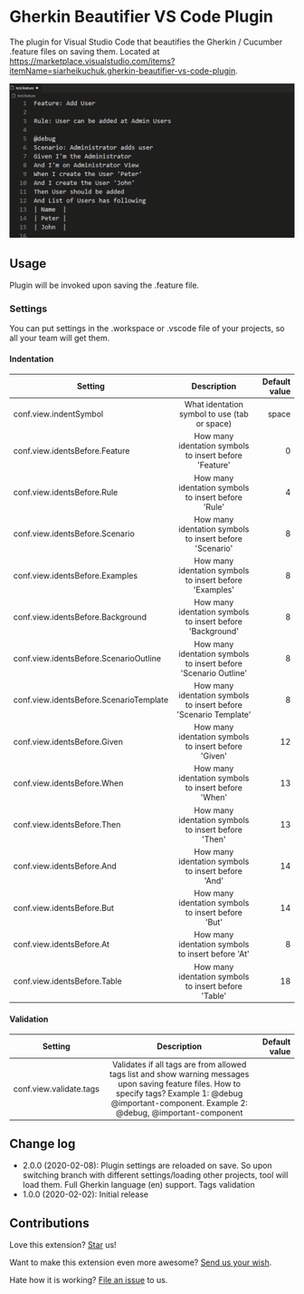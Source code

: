 # Gherkin Beautifier VS Code Plugin
The plugin for Visual Studio Code that beautifies the Gherkin / Cucumber .feature files on saving them. Located at https://marketplace.visualstudio.com/items?itemName=siarheikuchuk.gherkin-beautifier-vs-code-plugin.

![Demostration of using this extension](https://raw.githubusercontent.com/drweb86/Gherkin-Beautifier-VS-Code-Plugin/master/demo.gif)

## Usage
Plugin will be invoked upon saving the .feature file.

### Settings

You can put settings in the .workspace or .vscode file of your projects, so all your team will get them.

#### Indentation

| Setting                                  | Description                                                      | Default value  |
| ---------------------------------------- |:----------------------------------------------------------------:| --------------:|
| conf.view.indentSymbol                   | What identation symbol to use (tab or space)                     |          space |
| conf.view.identsBefore.Feature           | How many identation symbols to insert before 'Feature'           |              0 |
| conf.view.identsBefore.Rule              | How many identation symbols to insert before 'Rule'              |              4 |
| conf.view.identsBefore.Scenario          | How many identation symbols to insert before 'Scenario'          |              8 |
| conf.view.identsBefore.Examples          | How many identation symbols to insert before 'Examples'          |              8 |
| conf.view.identsBefore.Background        | How many identation symbols to insert before 'Background'        |              8 |
| conf.view.identsBefore.ScenarioOutline   | How many identation symbols to insert before 'Scenario Outline'  |              8 |
| conf.view.identsBefore.ScenarioTemplate  | How many identation symbols to insert before 'Scenario Template' |              8 |
| conf.view.identsBefore.Given             | How many identation symbols to insert before 'Given'             |             12 |
| conf.view.identsBefore.When              | How many identation symbols to insert before 'When'              |             13 |
| conf.view.identsBefore.Then              | How many identation symbols to insert before 'Then'              |             13 |
| conf.view.identsBefore.And               | How many identation symbols to insert before 'And'               |             14 |
| conf.view.identsBefore.But               | How many identation symbols to insert before 'But'               |             14 |
| conf.view.identsBefore.At                | How many identation symbols to insert before 'At'                |              8 |
| conf.view.identsBefore.Table             | How many identation symbols to insert before 'Table'             |             18 |

#### Validation

| Setting                 | Description                                                                                                                                                                                                | Default value  |
| ------------------------|:----------------------------------------------------------------------------------------------------------------------------------------------------------------------------------------------------------:| --------------:|
| conf.view.validate.tags | Validates if all tags are from allowed tags list and show warning messages upon saving feature files. How to specify tags? Example 1: @debug @important-component. Example 2: @debug, @important-component |                |

## Change log
* 2.0.0 (2020-02-08): 
Plugin settings are reloaded on save. So upon switching branch with different settings/loading other projects, tool will load them.
Full Gherkin language (en) support.
Tags validation
* 1.0.0 (2020-02-02): Initial release

## Contributions
Love this extension? [Star](https://github.com/drweb86/Gherkin-Beautifier-VS-Code-Plugin/stargazers) us!

Want to make this extension even more awesome? [Send us your wish](https://github.com/drweb86/Gherkin-Beautifier-VS-Code-Plugin/issues/new/).

Hate how it is working? [File an issue](https://github.com/drweb86/Gherkin-Beautifier-VS-Code-Plugin/issues/new/) to us.
